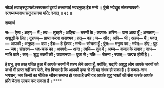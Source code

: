 **सोऽहं तवाङ्श्युपगतोऽस्श्यसतां दुरापं** **तच्चाप्यहं भवदनुग्रह ईश मन्ये ।** **पुंसो भवेद्यॢह संसरणापवर्ग-** **स्त्वय्यब्जनाभ सदुपासनया मति: स्यात् ॥ २८॥** 

**शब्दार्थ** 

**स:—** **ऐसा** **; अहम्—** **मैं** **; तव—** **तुश्हारे** **; अङ्घ्रि—** **चरणों के** **; उपगत: अस्मि—** **पास आया हूँ** **; असताम्—** **अशुद्धों के लिए** **;** **दुरापम्—** **प्राप्त करना असश्भव** **; तत्—** **वह** **; च—** **और** **; अपि—** **भी** **; अहम्—** **मैं** **; भवत्—** **आपकी** **; अनुग्रह:—** **दया** **; ईश—** **हे** **ईश्वर** **; मन्ये—** **सोचता हूँ** **; पुंस:—** **मनुष्य का** **; भवेत्—** **होए** **; यॢह—** **जब** **; संसरण—** **भव-चक्र का** **; अपवर्ग:—** **अन्त** **; त्वयि—** **तुम** **में** **; अब्ज—** **कमल के समान** **; नाभ—** **नाभि वाले** **; सत्—** **शुद्ध भक्तों की** **; उपासनया—** **पूजा से** **; मति:—** **चेतना** **; स्यात्—** **उत्पन्न** **होती है।** **.** 

**हे प्रभु, इस तरह पतित हुआ मैं आपके चरणों में शरण लेने आया हूँ, क्योंकि, यद्यपि** **अशुद्ध लोग आपके चरणों को कभी भी प्राप्त नहीं कर पाते, मेरा विचार है कि आपकी कृपा** **से तो यह संभव हो सका है। हे कमल-नाभ भगवान्, जब किसी का भौतिक जीवन समाप्त हो** **जाता है तभी वह आपके शुद्ध भक्तों की सेवा करके आपके प्रति चेतना उत्पन्न कर सकता है।** **** 